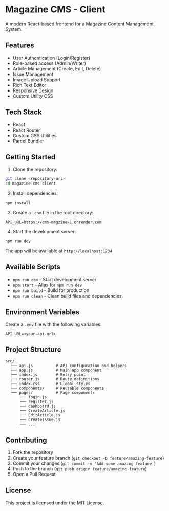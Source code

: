 # Magazine CMS - Client

A modern React-based frontend for a Magazine Content Management System.

## Features

- User Authentication (Login/Register)
- Role-based access (Admin/Writer)
- Article Management (Create, Edit, Delete)
- Issue Management
- Image Upload Support
- Rich Text Editor
- Responsive Design
- Custom Utility CSS

## Tech Stack

- React
- React Router
- Custom CSS Utilities
- Parcel Bundler

## Getting Started

1. Clone the repository:
```bash
git clone <repository-url>
cd magazine-cms-client
```

2. Install dependencies:
```bash
npm install
```

3. Create a `.env` file in the root directory:
```
API_URL=https://cms-magzine-1.onrender.com
```

4. Start the development server:
```bash
npm run dev
```

The app will be available at `http://localhost:1234`

## Available Scripts

- `npm run dev` - Start development server
- `npm start` - Alias for `npm run dev`
- `npm run build` - Build for production
- `npm run clean` - Clean build files and dependencies

## Environment Variables

Create a `.env` file with the following variables:

```
API_URL=<your-api-url>
```

## Project Structure

```
src/
  ├── api.js          # API configuration and helpers
  ├── app.js          # Main app component
  ├── index.js        # Entry point
  ├── router.js       # Route definitions
  ├── index.css       # Global styles
  ├── components/     # Reusable components
  └── pages/          # Page components
      ├── login.js
      ├── register.js
      ├── dashboard.js
      ├── CreateArticle.js
      ├── EditArticle.js
      ├── CreateIssue.js
      └── ...
```

## Contributing

1. Fork the repository
2. Create your feature branch (`git checkout -b feature/amazing-feature`)
3. Commit your changes (`git commit -m 'Add some amazing feature'`)
4. Push to the branch (`git push origin feature/amazing-feature`)
5. Open a Pull Request

## License

This project is licensed under the MIT License.
